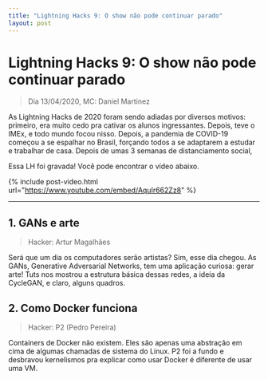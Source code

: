 ```yaml
---
title: "Lightning Hacks 9: O show não pode continuar parado"
layout: post
---
```


# Lightning Hacks 9: O show não pode continuar parado
> Dia 13/04/2020, MC: Daniel Martinez

As Lightning Hacks de 2020 foram sendo adiadas por
diversos motivos: primeiro, era muito cedo pra cativar os alunos ingressantes.
Depois, teve o IMEx, e todo mundo focou nisso. Depois, a pandemia de COVID-19
começou a se espalhar no Brasil, forçando todos a se adaptarem a estudar e
trabalhar de casa. Depois de umas 3 semanas de distanciamento social, 

Essa LH foi gravada! Você pode encontrar o vídeo abaixo.

{% include post-video.html url="https://www.youtube.com/embed/AquIr662Zz8" %}

<hr>

## 1. GANs e arte
> Hacker: Artur Magalhães

Será que um dia os computadores serão artistas? Sim, esse dia chegou. As GANs, Generative 
Adversarial Networks, tem uma aplicação curiosa: gerar arte! Tuts nos mostrou a estrutura 
básica dessas redes, a ideia da CycleGAN, e claro, alguns quadros.

## 2. Como Docker funciona
> Hacker: P2 (Pedro Pereira)

Containers de Docker não existem. Eles são apenas uma abstração em cima de algumas
chamadas de sistema do Linux. P2 foi a fundo e desbravou kernelismos pra explicar
como usar Docker é diferente de usar uma VM.
